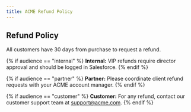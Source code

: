 ```yaml
---
title: ACME Refund Policy
---
```


## Refund Policy

All customers have 30 days from purchase to request a refund.

{% if audience == "internal" %}
**Internal:** VIP refunds require director approval and should be logged in Salesforce.
{% endif %}

{% if audience == "partner" %}
**Partner:** Please coordinate client refund requests with your ACME account manager.
{% endif %}

{% if audience == "customer" %}
**Customer:** For any refund, contact our customer support team at support@acme.com.
{% endif %}
